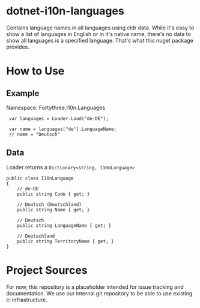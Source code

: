 # dotnet-i10n-languages
Contains language names in all languages using cldr data. While it's easy to show a list of languages in English or in it's native name, there's no data to show all languages is a specified language. That's what this nuget package provides.

# How to Use

## Example

Namespace: Fortythree.I10n.Languages

     var languages = Loader.Load("de-DE");

     var name = languages["de"].LanguageName;
     // name = "Deutsch"

## Data

Loader returns a `Dictionary<string, I10nLanguage>`

    public class I10nLanguage
    {
        // de-DE
        public string Code { get; }
        
        // Deutsch (Deutschland)
        public string Name { get; }
        
        // Deutsch
        public string LanguageName { get; }
        
        // Deutschland
        public string TerritoryName { get; }
    }

# Project Sources
For now, this repository is a placeholder intended for issue tracking and documentation. We use our internal git repository to be able to use existing ci infrastructure.
